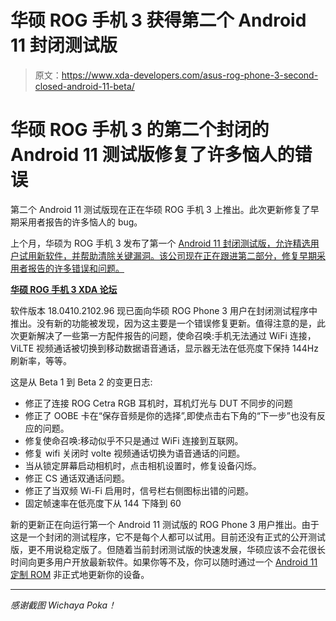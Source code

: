 # 华硕 ROG 手机 3 获得第二个 Android 11 封闭测试版

> 原文：<https://www.xda-developers.com/asus-rog-phone-3-second-closed-android-11-beta/>

# 华硕 ROG 手机 3 的第二个封闭的 Android 11 测试版修复了许多恼人的错误

第二个 Android 11 测试版现在正在华硕 ROG 手机 3 上推出。此次更新修复了早期采用者报告的许多恼人的 bug。

上个月，华硕为 ROG 手机 3 发布了第一个 [Android 11 封闭测试版，允许精选用户试用新软件，并帮助清除关键漏洞。该公司现在正在跟进第二部分，修复早期采用者报告的许多错误和问题。](https://www.xda-developers.com/asus-rog-phone-3-first-android-11-beta-update/)

**[华硕 ROG 手机 3 XDA 论坛](https://forum.xda-developers.com/c/asus-rog-phone-3.11025/)**

软件版本 18.0410.2102.96 现已面向华硕 ROG Phone 3 用户在封闭测试程序中推出。没有新的功能被发现，因为这主要是一个错误修复更新。值得注意的是，此次更新解决了一些第一方配件报告的问题，使命召唤:手机无法通过 WiFi 连接，ViLTE 视频通话被切换到移动数据语音通话，显示器无法在低亮度下保持 144Hz 刷新率，等等。

这是从 Beta 1 到 Beta 2 的变更日志:

*   修正了连接 ROG Cetra RGB 耳机时，耳机灯光与 DUT 不同步的问题
*   修正了 OOBE 卡在“保存音频是你的选择”,即使点击右下角的“下一步”也没有反应的问题。
*   修复使命召唤:移动似乎不只是通过 WiFi 连接到互联网。
*   修复 wifi 关闭时 volte 视频通话切换为语音通话的问题。
*   当从锁定屏幕启动相机时，点击相机设置时，修复设备闪烁。
*   修正 CS 通话双通话问题。
*   修正了当双频 Wi-Fi 启用时，信号栏右侧图标出错的问题。
*   固定帧速率在低亮度下从 144 下降到 60

新的更新正在向运行第一个 Android 11 测试版的 ROG Phone 3 用户推出。由于这是一个封闭的测试程序，它不是每个人都可以试用。目前还没有正式的公开测试版，更不用说稳定版了。但随着当前封闭测试版的快速发展，华硕应该不会花很长时间向更多用户开放最新软件。如果你等不及，你可以随时通过一个 [Android 11 定制 ROM](https://www.xda-developers.com/android-11-custom-rom-list/) 非正式地更新你的设备。

* * *

*感谢截图 Wichaya Poka！*